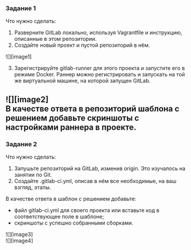 ### **Задание 1**

Что нужно сделать:

1. Разверните GitLab локально, используя Vagrantfile и инструкцию, описанные в этом репозитории.  
2. Создайте новый проект и пустой репозиторий в нём.

![][image1]

3. Зарегистрируйте gitlab-runner для этого проекта и запустите его в режиме Docker. Раннер можно регистрировать и запускать на той же виртуальной машине, на которой запущен GitLab.

![][image2]  
В качестве ответа в репозиторий шаблона с решением добавьте скриншоты с настройками раннера в проекте.  
---

### **Задание 2**

Что нужно сделать:

1. Запушьте репозиторий на GitLab, изменив origin. Это изучалось на занятии по Git.  
2. Создайте .gitlab-ci.yml, описав в нём все необходимые, на ваш взгляд, этапы.

В качестве ответа в шаблон с решением добавьте:

* файл gitlab-ci.yml для своего проекта или вставьте код в соответствующее поле в шаблоне;  
* скриншоты с успешно собранными сборками.

![][image3]  
![][image4]

